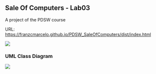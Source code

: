 ## Sale Of Computers - Lab03
A project of the PDSW course

URL: https://franzcmarcelo.github.io/PDSW_SaleOfComputers/dist/index.html

![](https://repository-images.githubusercontent.com/277472218/bfc8e500-c067-11ea-9cc5-eec5ba64c3b0)

### UML Class Diagram
![](https://repository-images.githubusercontent.com/277472218/81cbc100-c067-11ea-9253-c1294279d978)
